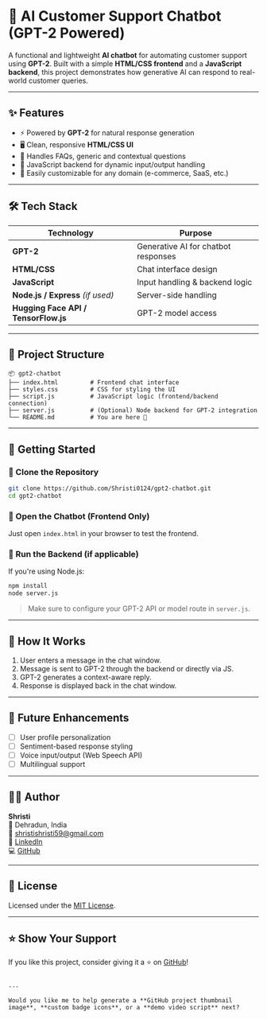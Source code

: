 
# 🤖 AI Customer Support Chatbot (GPT-2 Powered)

A functional and lightweight **AI chatbot** for automating customer support using **GPT-2**. Built with a simple **HTML/CSS frontend** and a **JavaScript backend**, this project demonstrates how generative AI can respond to real-world customer queries.

---

## ✨ Features

- ⚡ Powered by **GPT-2** for natural response generation
- 🖥️ Clean, responsive **HTML/CSS UI**
- 🧠 Handles FAQs, generic and contextual questions
- 🔌 JavaScript backend for dynamic input/output handling
- 🧾 Easily customizable for any domain (e-commerce, SaaS, etc.)

---

## 🛠️ Tech Stack

| Technology | Purpose |
|------------|---------|
| **GPT-2** | Generative AI for chatbot responses |
| **HTML/CSS** | Chat interface design |
| **JavaScript** | Input handling & backend logic |
| **Node.js / Express** _(if used)_ | Server-side handling |
| **Hugging Face API / TensorFlow.js** | GPT-2 model access |

---

## 📁 Project Structure

```
📦 gpt2-chatbot
├── index.html         # Frontend chat interface
├── styles.css         # CSS for styling the UI
├── script.js          # JavaScript logic (frontend/backend connection)
├── server.js          # (Optional) Node backend for GPT-2 integration
└── README.md          # You are here 📘
```

---

## 🚀 Getting Started

### 🔹 Clone the Repository

```bash
git clone https://github.com/Shristi0124/gpt2-chatbot.git
cd gpt2-chatbot
```

### 🔹 Open the Chatbot (Frontend Only)

Just open `index.html` in your browser to test the frontend.

### 🔹 Run the Backend (if applicable)

If you're using Node.js:

```bash
npm install
node server.js
```

> Make sure to configure your GPT-2 API or model route in `server.js`.

---

## 💬 How It Works

1. User enters a message in the chat window.
2. Message is sent to GPT-2 through the backend or directly via JS.
3. GPT-2 generates a context-aware reply.
4. Response is displayed back in the chat window.

---


## 🎯 Future Enhancements

- [ ] User profile personalization
- [ ] Sentiment-based response styling
- [ ] Voice input/output (Web Speech API)
- [ ] Multilingual support

---

## 🧑‍💻 Author

**Shristi**  
📍 Dehradun, India  
📧 shristishristi59@gmail.com  
🔗 [LinkedIn](https://www.linkedin.com/in/Shristi)  
💻 [GitHub](https://github.com/Shristi0124)

---

## 📄 License

Licensed under the [MIT License](LICENSE).

---

## ⭐️ Show Your Support

If you like this project, consider giving it a ⭐ on [GitHub](https://github.com/Shristi0124/gpt2-chatbot)!
```

---

Would you like me to help generate a **GitHub project thumbnail image**, **custom badge icons**, or a **demo video script** next?
